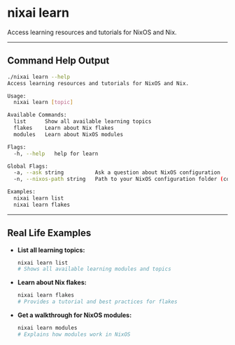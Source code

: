 # nixai learn

Access learning resources and tutorials for NixOS and Nix.

---

## Command Help Output

```sh
./nixai learn --help
Access learning resources and tutorials for NixOS and Nix.

Usage:
  nixai learn [topic]

Available Commands:
  list      Show all available learning topics
  flakes    Learn about Nix flakes
  modules   Learn about NixOS modules

Flags:
  -h, --help   help for learn

Global Flags:
  -a, --ask string          Ask a question about NixOS configuration
  -n, --nixos-path string   Path to your NixOS configuration folder (containing flake.nix or configuration.nix)

Examples:
  nixai learn list
  nixai learn flakes
```

---

## Real Life Examples

- **List all learning topics:**
  ```sh
  nixai learn list
  # Shows all available learning modules and topics
  ```
- **Learn about Nix flakes:**
  ```sh
  nixai learn flakes
  # Provides a tutorial and best practices for flakes
  ```
- **Get a walkthrough for NixOS modules:**
  ```sh
  nixai learn modules
  # Explains how modules work in NixOS
  ```
